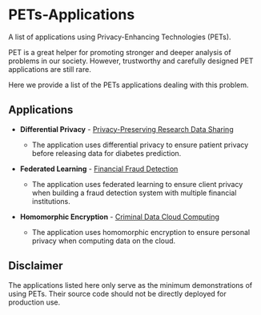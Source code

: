 # PETs-Applications

A list of applications using Privacy-Enhancing Technologies (PETs).

PET is a great helper for promoting stronger and deeper analysis of problems in our society. However, trustworthy and carefully designed PET applications are still rare.

Here we provide a list of the PETs applications dealing with this problem. 


## Applications

- **Differential Privacy** - [Privacy-Preserving Research Data Sharing](differential_privacy/privacy-preserving_research_data_sharing)
    - The application uses differential privacy to ensure patient privacy before releasing data for diabetes prediction.

- **Federated Learning** - [Financial Fraud Detection](federated_learning/financial_fraud_detection)
    - The application uses federated learning to ensure client privacy when building a fraud detection system with multiple financial institutions.

- **Homomorphic Encryption** - [Criminal Data Cloud Computing](homomorphic_encryption/criminal_data_cloud_computing)
    - The application uses homomorphic encryption to ensure personal privacy when computing data on the cloud.

## Disclaimer

The applications listed here only serve as the minimum demonstrations of using PETs. Their source code should not be directly deployed for production use.